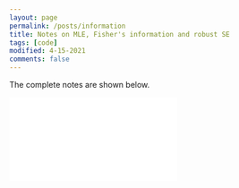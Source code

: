 ```yaml
---
layout: page
permalink: /posts/information
title: Notes on MLE, Fisher's information and robust SE
tags: [code]
modified: 4-15-2021
comments: false
---
```


The complete notes are shown below.  

<object data="../PDF/information.pdf" width="750px" height="750px">
    <embed src="../PDF/information.pdf">
    </embed>
</object>

